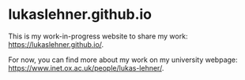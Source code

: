 # lukaslehner.github.io
This is my work-in-progress website to share my work: https://lukaslehner.github.io/.

For now, you can find more about my work on my university webpage: https://www.inet.ox.ac.uk/people/lukas-lehner/.

